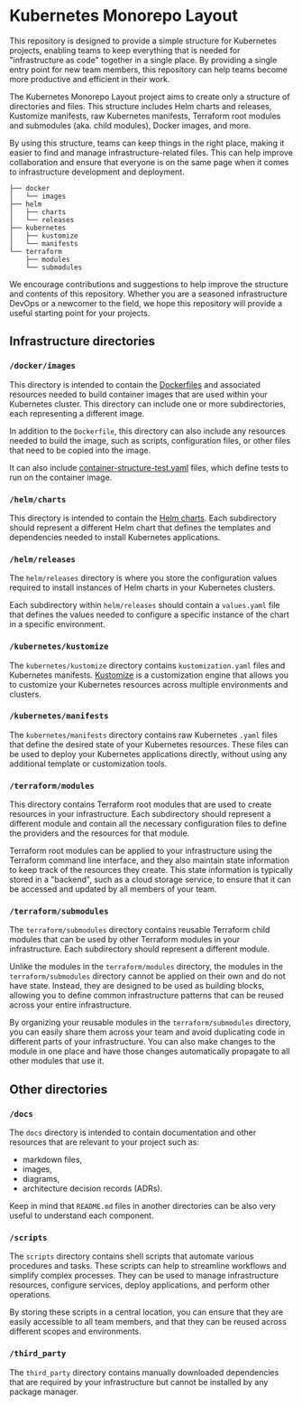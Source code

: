 # Kubernetes Monorepo Layout

This repository is designed to provide a simple structure for Kubernetes projects, enabling teams to keep everything that is needed for "infrastructure as code" together in a single place. By providing a single entry point for new team members, this repository can help teams become more productive and efficient in their work.

The Kubernetes Monorepo Layout project aims to create only a structure of directories and files. This structure includes Helm charts and releases, Kustomize manifests, raw Kubernetes manifests, Terraform root modules and submodules (aka. child modules), Docker images, and more.

By using this structure, teams can keep things in the right place, making it easier to find and manage infrastructure-related files. This can help improve collaboration and ensure that everyone is on the same page when it comes to infrastructure development and deployment.

```
├── docker
│   └── images
├── helm
│   ├── charts
│   └── releases
├── kubernetes
│   ├── kustomize
│   └── manifests
└── terraform
    ├── modules
    └── submodules
```

We encourage contributions and suggestions to help improve the structure and contents of this repository. Whether you are a seasoned infrastructure DevOps or a newcomer to the field, we hope this repository will provide a useful starting point for your projects.

## Infrastructure directories

### `/docker/images`

This directory is intended to contain the [Dockerfiles](https://docs.docker.com/engine/reference/builder/) and associated resources needed to build container images that are used within your Kubernetes cluster. This directory can include one or more subdirectories, each representing a different image.

In addition to the `Dockerfile`, this directory can also include any resources needed to build the image, such as scripts, configuration files, or other files that need to be copied into the image.

It can also include [container-structure-test.yaml](https://github.com/GoogleContainerTools/container-structure-test) files, which define tests to run on the container image.

### `/helm/charts`

This directory is intended to contain the [Helm charts](https://helm.sh/docs/topics/charts/). Each subdirectory should represent a different Helm chart that defines the templates and dependencies needed to install Kubernetes applications.

### `/helm/releases`

The `helm/releases` directory is where you store the configuration values required to install instances of Helm charts in your Kubernetes clusters.

Each subdirectory within `helm/releases` should contain a `values.yaml` file that defines the values needed to configure a specific instance of the chart in a specific environment.

### `/kubernetes/kustomize`

The `kubernetes/kustomize` directory contains `kustomization.yaml` files and Kubernetes manifests. [Kustomize](https://kubectl.docs.kubernetes.io/references/kustomize/) is a customization engine that allows you to customize your Kubernetes resources across multiple environments and clusters.

### `/kubernetes/manifests`

The `kubernetes/manifests` directory contains raw Kubernetes `.yaml` files that define the desired state of your Kubernetes resources. These files can be used to deploy your Kubernetes applications directly, without using any additional template or customization tools.

### `/terraform/modules`

This directory contains Terraform root modules that are used to create resources in your infrastructure. Each subdirectory should represent a different module and contain all the necessary configuration files to define the providers and the resources for that module.

Terraform root modules can be applied to your infrastructure using the Terraform command line interface, and they also maintain state information to keep track of the resources they create. This state information is typically stored in a "backend", such as a cloud storage service, to ensure that it can be accessed and updated by all members of your team.

### `/terraform/submodules`

The `terraform/submodules` directory contains reusable Terraform child modules that can be used by other Terraform modules in your infrastructure. Each subdirectory should represent a different module.

Unlike the modules in the `terraform/modules` directory, the modules in the `terraform/submodules` directory cannot be applied on their own and do not have state. Instead, they are designed to be used as building blocks, allowing you to define common infrastructure patterns that can be reused across your entire infrastructure.

By organizing your reusable modules in the `terraform/submodules` directory, you can easily share them across your team and avoid duplicating code in different parts of your infrastructure. You can also make changes to the module in one place and have those changes automatically propagate to all other modules that use it.

## Other directories

### `/docs`

The `docs` directory is intended to contain documentation and other resources that are relevant to your project such as:

- markdown files,
- images,
- diagrams,
- architecture decision records (ADRs).

Keep in mind that `README.md` files in another directories can be also very useful to understand each component.

### `/scripts`

The `scripts` directory contains shell scripts that automate various procedures and tasks. These scripts can help to streamline workflows and simplify complex processes. They can be used to manage infrastructure resources, configure services, deploy applications, and perform other operations.

By storing these scripts in a central location, you can ensure that they are easily accessible to all team members, and that they can be reused across different scopes and environments.

### `/third_party`

The `third_party` directory contains manually downloaded dependencies that are required by your infrastructure but cannot be installed by any package manager.
